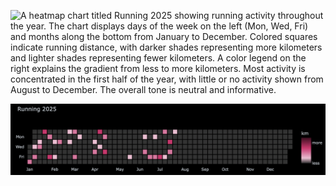 ![A heatmap chart titled Running 2025 showing running activity throughout the year. The chart displays days of the week on the left (Mon, Wed, Fri) and months along the bottom from January to December. Colored squares indicate running distance, with darker shades representing more kilometers and lighter shades representing fewer kilometers. A color legend on the right explains the gradient from less to more kilometers. Most activity is concentrated in the first half of the year, with little or no activity shown from August to December. The overall tone is neutral and informative.](runbox-chart.png)

![The same heatmap as above, but in dark mode.](runbox-chart-dark-mode.png)